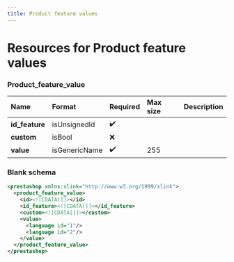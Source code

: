```yaml
---
title: Product feature values
---
```


# Resources for Product feature values

### Product_feature_value

|      Name      |    Format     | Required | Max size | Description |
| :------------- | :------------ | :------- | :------- | :---------- |
| **id_feature** | isUnsignedId  | ✔️       |          |             |
| **custom**     | isBool        | ❌        |          |             |
| **value**      | isGenericName | ✔️       | 255      |             |


### Blank schema

```xml
<prestashop xmlns:xlink="http://www.w3.org/1999/xlink">
  <product_feature_value>
    <id><![CDATA[]]></id>
    <id_feature><![CDATA[]]></id_feature>
    <custom><![CDATA[]]></custom>
    <value>
      <language id="1"/>
      <language id="2"/>
    </value>
  </product_feature_value>
</prestashop>
```

